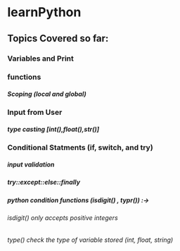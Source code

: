 # learnPython

## Topics Covered so far:
### Variables and Print
### functions
##### Scoping (local and global)
### Input from User 
##### type casting [int(),float(),str()]
### Conditional Statments (if, switch, and try)
##### input validation
##### try::except::else::finally
##### python condition functions (isdigit() , typr()) :->
###### isdigit() only accepts positive integers
###### type() check the type of variable stored (int, float, string)


